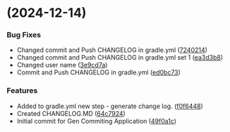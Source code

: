 #  (2024-12-14)


### Bug Fixes

* Changed commit and Push CHANGELOG in gradle.yml ([7240214](https://github.com/KamilAdd-Byte/commiting-workshop/commit/724021458812fb2bc99475feed797b8666f85fe5))
* Changed commit and Push CHANGELOG in gradle.yml set 1 ([ea3d3b8](https://github.com/KamilAdd-Byte/commiting-workshop/commit/ea3d3b8d29b7fcb48ff6cc3fe917df66349b342b))
* Changed user name ([3e9cd7a](https://github.com/KamilAdd-Byte/commiting-workshop/commit/3e9cd7a6a0bb44eea56f04fd883585bcd3f28189))
* Commit and Push CHANGELOG in gradle.yml ([ed0bc73](https://github.com/KamilAdd-Byte/commiting-workshop/commit/ed0bc73db89f78183d5eed6da27112c4f4186ab8))


### Features

* Added to gradle.yml new step - generate change log. ([f0f6448](https://github.com/KamilAdd-Byte/commiting-workshop/commit/f0f644865c0d5b398cd0672e2abefa01cceb16ff))
* Created CHANGELOG.MD ([64c7924](https://github.com/KamilAdd-Byte/commiting-workshop/commit/64c79242fcaab881cb0c434858ac079ddc37810e))
* Initial commit for Gen Commiting Application ([49f0a1c](https://github.com/KamilAdd-Byte/commiting-workshop/commit/49f0a1cb21444d701b47bf2da5614397525846e2))



